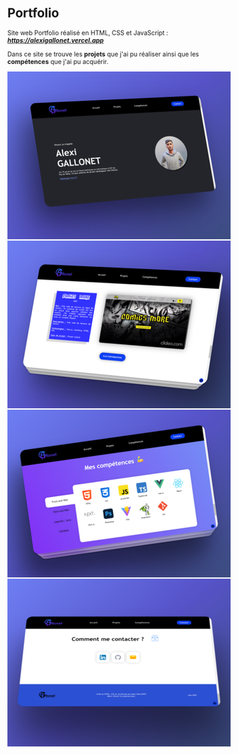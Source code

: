 # Portfolio
Site web Portfolio réalisé en HTML, CSS et JavaScript : ***https://alexigallonet.vercel.app***

Dans ce site se trouve les **projets** que j'ai pu réaliser ainsi que les **compétences** que j'ai pu acquérir.

![alt text](https://github.com/alexiglnt/Portfolio/blob/old-portfolio-v2/Ressources/img_readme/home.png?raw=true)
![alt text](https://github.com/alexiglnt/Portfolio/blob/old-portfolio-v2/Ressources/img_readme/screenProjectCM.png?raw=true)
![alt text](https://github.com/alexiglnt/Portfolio/blob/old-portfolio-v2/Ressources/img_readme/newSkills.png?raw=true)
![alt text](https://github.com/alexiglnt/Portfolio/blob/old-portfolio-v2/Ressources/img_readme/footer.png?raw=true)
